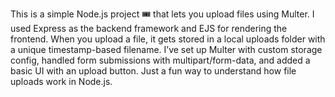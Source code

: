 This is a simple Node.js project 🎟️ that lets you upload files using Multer. I used Express as the backend framework and EJS for rendering the frontend. When you upload a file, it gets stored in a local uploads folder with a unique timestamp-based filename. I’ve set up Multer with custom storage config, handled form submissions with multipart/form-data, and added a basic UI with an upload button. Just a fun way to understand how file uploads work in Node.js.
